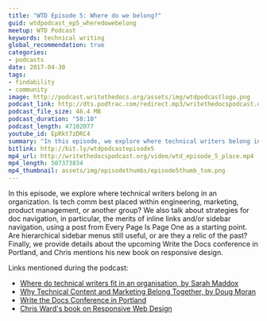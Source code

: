 ```yaml
---
title: "WTD Episode 5: Where do we belong?"
guid: wtdpodcast_ep5_wheredowebelong
meetup: WTD Podcast
keywords: technical writing
global_recommendation: true
categories:
- podcasts
date: 2017-04-30
tags:
- findability
- community
image: http://podcast.writethedocs.org/assets/img/wtdpodcastlogo.png
podcast_link: http://dts.podtrac.com/redirect.mp3/writethedocspodcast.org/wtd_episode_5.mp3
podcast_file_size: 46.4 MB
podcast_duration: "58:10"
podcast_length: 47102077
youtube_id: EpRkt7zDRC4
summary: "In this episode, we explore where technical writers belong in an organization. Is tech comm best placed within engineering, marketing, product management, or another group? We also talk about strategies for doc navigation, in particular, the merits of inline links and/or sidebar navigation, using a post from Every Page Is Page One as a starting point. Are hierarchical sidebar menus still useful, or are they a relic of the past? Finally, we provide details about the upcoming Write the Docs conference in Portland, and Chris mentions his new book on responsive design."
bitlink: http://bit.ly/wtdpodcastepisode5
mp4_url: http://writethedocspodcast.org/video/wtd_episode_5_place.mp4
mp4_length: 507373834
mp4_thumbnail: assets/img/episodethumbs/episode5thumb_tom.png
---
```


In this episode, we explore where technical writers belong in an organization. Is tech comm best placed within engineering, marketing, product management, or another group? We also talk about strategies for doc navigation, in particular, the merits of inline links and/or sidebar navigation, using a post from Every Page Is Page One as a starting point. Are hierarchical sidebar menus still useful, or are they a relic of the past? Finally, we provide details about the upcoming Write the Docs conference in Portland, and Chris mentions his new book on responsive design.

Links mentioned during the podcast:

* [Where do technical writers fit in an organisation, by Sarah Maddox](https://ffeathers.wordpress.com/2016/11/13/where-do-technical-writers-fit-in-an-organisation/)
* [Why Technical Content and Marketing Belong Together, by Doug Moran](https://www.rivaliq.com/blog/technical-content-marketing/)
* [Write the Docs Conference in Portland](http://www.writethedocs.org/conf/na/2017/)
* [Chris Ward's book on Responsive Web Design](https://www.sitepoint.com/premium/books/responsive2/)
